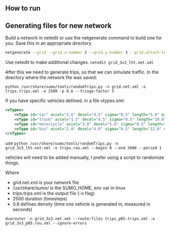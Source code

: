 ## How to run

## Generating files for new network

Build a network in netedit or use the netgenerate command to build one for you. Save this in an appropriate directory.

```bash
netgenerate --grid --grid.x-number 3 --grid.y-number 3 --grid.attach-length 100 --grid.x-length 400 --grid.y-length 400 --tls.guess --default.lanenumber 3 --lefthand --output-file grid_3x3_lht.net.xml
```

Use netedit to make additional changes.
`netedit grid_3x3_lht.net.xml`

After this we need to generate trips, so that we can simulate traffic.
In the directory where the network file was saved:

`python /usr/share/sumo/tools/randomTrips.py -n grid.net.xml -o trips.trips.xml -e 2500 -p 0.6 --fringe-factor 5`

If you have specific vehicles defined, in a file vtypes.xml:
```xml
<vTypes>
    <vType id="car" accel="2.6" decel="4.5" sigma="0.5" length="5.0" minGap="2.5" maxSpeed="30" guiShape="passenger"/>
    <vType id="truck" accel="1.5" decel="4.5" sigma="0.5" length="10.0" minGap="3.0" maxSpeed="20" guiShape="truck"/>
    <vType id="motorcycle" accel="3.0" decel="5.0" sigma="0.5" length="2.0" minGap="1.0" maxSpeed="40" guiShape="motorcycle"/>
    <vType id="bus" accel="2.0" decel="4.0" sigma="0.5" length="12.0" minGap="3.0" maxSpeed="25" guiShape="bus"/>
</vTypes>
```

use 
`python /usr/share/sumo/tools/randomTrips.py -n grid_3x3_lht.net.xml -o trips.rou.xml --begin 0 --end 3600 --period 1`

vehicles will need to be added manually, I prefer using a script to randomize things.


Where 
- grid.net.xml is your network file
- /usr/share/sumo/ is the SUMO_HOME, env var in linux
- trips.trips.xml is the output file (-o flag)
- 2500 duration (timesteps)
- 0.6 defines density (time one vehicle is generated in, measured in seconds)


`duarouter -n grid_3x3.net.xml --route-files trips_p05.trips.xml -o grid_3x3_p05.rou.xml --ignore-errors`